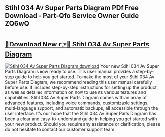 ## Stihl 034 Av Super Parts Diagram PDf Free Download - Part-Qfo Service Owner Guide ZQ6wQ

# <h2><a href="http://dfnciu.blite.top/?on=Stihl+034+Av+Super+Parts+Diagram">🔗Download New 👉🔴 Stihl 034 Av Super Parts Diagram</a></h2>

[![Stihl 034 Av Super Parts Diagram download](https://i.imgur.com/lujVjoI.png)](http://dfnciu.blite.top/?on=Stihl+034+Av+Super+Parts+Diagram)
Your new Stihl 034 Av Super Parts Diagram is now ready to use. This user manual provides a step-by-step guide to help you get started. To make the most of your Stihl 034 Av Super Parts Diagram, we recommend reading this user manual carefully before use. It includes step-by-step instructions for setting up the product, as well as detailed information on how to use its various features and capabilities. Stihl 034 Av Super Parts Diagram comes with an array of advanced features, including voice commands, customizable settings, multi-language support, and automatic backups, all accessible through the user interface. It's our hope that the Stihl 034 Av Super Parts Diagram has been a clear and easy-to-understand guide in helping you get started with your new product. Should you require any assistance or clarification, please do not hesitate to contact our customer support team.
